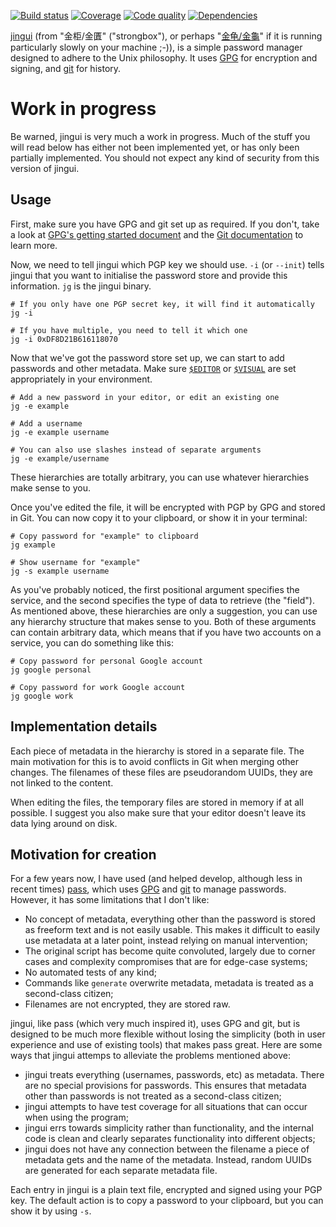 [![Build status][travis-image]][travis-builds]
[![Coverage][coveralls-image]][coveralls]
[![Code quality][scrutinizer-image]][scrutinizer]
[![Dependencies][requires-image]][requires]

[travis-builds]: https://travis-ci.org/cdown/jingui
[travis-image]: https://img.shields.io/travis/cdown/jingui/master.svg
[coveralls]: https://coveralls.io/r/cdown/jingui
[coveralls-image]: https://img.shields.io/coveralls/cdown/jingui/master.svg
[scrutinizer]: https://scrutinizer-ci.com/g/cdown/jingui/code-structure/master/hot-spots
[scrutinizer-image]: https://img.shields.io/scrutinizer/g/cdown/jingui.svg
[requires]: https://requires.io/github/cdown/jingui/requirements/?branch=master
[requires-image]: https://img.shields.io/requires/github/cdown/jingui.svg

[jingui][] (from "金柜/金匱" ("strongbox"), or perhaps "[金龟/金龜][]" if it is
running particularly slowly on your machine ;-)), is a simple password manager
designed to adhere to the Unix philosophy. It uses [GPG][] for encryption and
signing, and [git][] for history.

# Work in progress

Be warned, jingui is very much a work in progress. Much of the stuff you will
read below has either not been implemented yet, or has only been partially
implemented. You should not expect any kind of security from this version of
jingui.

## Usage

First, make sure you have GPG and git set up as required. If you don't, take a
look at [GPG's getting started document][] and the [Git documentation][] to
learn more.

Now, we need to tell jingui which PGP key we should use. `-i` (or `--init`)
tells jingui that you want to initialise the password store and provide this
information. `jg` is the jingui binary.

    # If you only have one PGP secret key, it will find it automatically
    jg -i

    # If you have multiple, you need to tell it which one
    jg -i 0xDF8D21B616118070

Now that we've got the password store set up, we can start to add passwords and
other metadata. Make sure [`$EDITOR`][] or [`$VISUAL`][] are set appropriately
in your environment.

    # Add a new password in your editor, or edit an existing one
    jg -e example

    # Add a username
    jg -e example username

    # You can also use slashes instead of separate arguments
    jg -e example/username

These hierarchies are totally arbitrary, you can use whatever hierarchies make
sense to you.

Once you've edited the file, it will be encrypted with PGP by GPG and stored in
Git. You can now copy it to your clipboard, or show it in your terminal:

    # Copy password for "example" to clipboard
    jg example

    # Show username for "example"
    jg -s example username

As you've probably noticed, the first positional argument specifies the
service, and the second specifies the type of data to retrieve (the "field").
As mentioned above, these hierarchies are only a suggestion, you can use any
hierarchy structure that makes sense to you. Both of these arguments can
contain arbitrary data, which means that if you have two accounts on a service,
you can do something like this:

    # Copy password for personal Google account
    jg google personal

    # Copy password for work Google account
    jg google work

## Implementation details

Each piece of metadata in the hierarchy is stored in a separate file. The main
motivation for this is to avoid conflicts in Git when merging other changes.
The filenames of these files are pseudorandom UUIDs, they are not linked to the
content.

When editing the files, the temporary files are stored in memory if at all
possible. I suggest you also make sure that your editor doesn't leave its data
lying around on disk.

## Motivation for creation

For a few years now, I have used (and helped develop, although less in recent
times) [pass][], which uses [GPG][] and [git][] to manage passwords. However,
it has some limitations that I don't like:

- No concept of metadata, everything other than the password is stored as
  freeform text and is not easily usable. This makes it difficult to easily use
  metadata at a later point, instead relying on manual intervention;
- The original script has become quite convoluted, largely due to corner cases
  and complexity compromises that are for edge-case systems;
- No automated tests of any kind;
- Commands like `generate` overwrite metadata, metadata is treated as a
  second-class citizen;
- Filenames are not encrypted, they are stored raw.

jingui, like pass (which very much inspired it), uses GPG and git, but is
designed to be much more flexible without losing the simplicity (both in user
experience and use of existing tools) that makes pass great. Here are some ways
that jingui attemps to alleviate the problems mentioned above:

- jingui treats everything (usernames, passwords, etc) as metadata. There are
  no special provisions for passwords. This ensures that metadata other than
  passwords is not treated as a second-class citizen;
- jingui attempts to have test coverage for all situations that can occur when
  using the program;
- jingui errs towards simplicity rather than functionality, and the internal
  code is clean and clearly separates functionality into different objects;
- jingui does not have any connection between the filename a piece of metadata
  gets and the name of the metadata. Instead, random UUIDs are generated for
  each separate metadata file.

Each entry in jingui is a plain text file, encrypted and signed using your PGP
key. The default action is to copy a password to your clipboard, but you can
show it by using `-s`.

[jingui]: https://github.com/cdown/jingui
[pass]: http://www.passwordstore.org/
[GPG]: https://www.gnupg.org/
[git]: http://git-scm.com/
[GPG's getting started document]: https://www.gnupg.org/gph/en/manual/c14.html
[Git documentation]: http://git-scm.com/doc
[`$EDITOR`]: http://en.wikibooks.org/wiki/Guide_to_Unix/Environment_Variables#EDITOR
[`$VISUAL`]: http://en.wikibooks.org/wiki/Guide_to_Unix/Environment_Variables#VISUAL
[金龟/金龜]: http://baike.baidu.com/view/395421.htm
